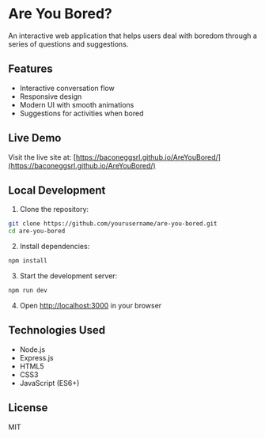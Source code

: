 # Are You Bored?

An interactive web application that helps users deal with boredom through a series of questions and suggestions.

## Features

- Interactive conversation flow
- Responsive design
- Modern UI with smooth animations
- Suggestions for activities when bored

## Live Demo

Visit the live site at: [https://baconeggsrl.github.io/AreYouBored/](https://baconeggsrl.github.io/AreYouBored/)

## Local Development

1. Clone the repository:
```bash
git clone https://github.com/yourusername/are-you-bored.git
cd are-you-bored
```

2. Install dependencies:
```bash
npm install
```

3. Start the development server:
```bash
npm run dev
```

4. Open [http://localhost:3000](http://localhost:3000) in your browser

## Technologies Used

- Node.js
- Express.js
- HTML5
- CSS3
- JavaScript (ES6+)

## License

MIT 
